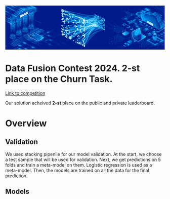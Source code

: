 ![](vtb_pic.jpeg)

# Data Fusion Contest 2024. 2-st place on the Churn Task.

[Link to competition](https://ods.ai/competitions/data-fusion2022-main-challenge)

Our solution acheived **2-st** place on the public and private leaderboard.

# Overview

## Validation

We used stacking pipenile for our model validation. At the start, we choose a test sample that will be used for validation. Next, we get predictions on 5 folds and train a meta-model on them. Logistic regression is used as a meta-model. Then, the models are trained on all the data for the final prediction.

## Models

